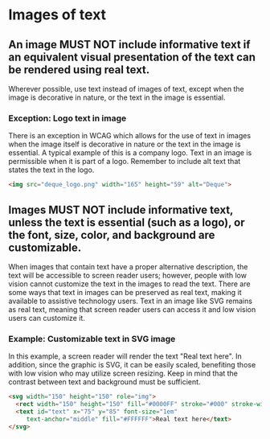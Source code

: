 # Images of text

## An image MUST NOT include informative text if an equivalent visual presentation of the text can be rendered using real text.

Wherever possible, use text instead of images of text, except when the image is decorative in nature, or the text in the image is essential.

### Exception: Logo text in image

There is an exception in WCAG which allows for the use of text in images when the image itself is decorative in nature or the text in the image is essential. A typical example of this is a company logo. Text in an image is permissible when it is part of a logo. Remember to include alt text that states the text in the logo.

```html
<img src="deque_logo.png" width="165" height="59" alt="Deque">
```

## Images MUST NOT include informative text, unless the text is essential (such as a logo), or the font, size, color, and background are customizable.

When images that contain text have a proper alternative description, the text will be accessible to screen reader users; however, people with low vision cannot customize the text in the images to read the text. There are some ways that text in images can be preserved as real text, making it available to assistive technology users. Text in an image like SVG remains as real text, meaning that screen reader users can access it and low vision users can customize it.

### Example: Customizable text in SVG image

In this example, a screen reader will render the text "Real text here". In addition, since the graphic is SVG, it can be easily scaled, benefiting those with low vision who may utilize screen resizing. Keep in mind that the contrast between text and background must be sufficient.

```html
<svg width="150" height="150" role="img">
  <rect width="150" height="150" fill="#0000FF" stroke="#000" stroke-width="1"/>
  <text id="text" x="75" y="85" font-size="1em" 
     text-anchor="middle" fill="#FFFFFF">Real text here</text>
</svg>
```
